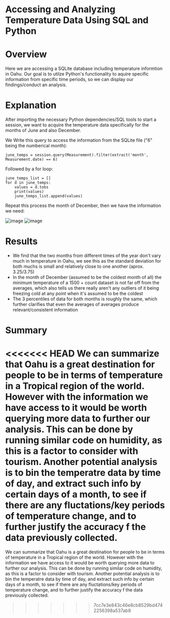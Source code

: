 # Accessing and Analyzing Temperature Data Using SQL and Python

# Overview

Here we are accessing a SQLite database including temperature informtion in Oahu. Our goal is to utilze Python's functionality to aquire specific information from specific time periods, so we can display our findings/conduct an analysis.

# Explanation 
After importing the necessary Python dependencies/SQL tools to start a session, we want to acquire the temperature data specifically for the months of June and also December.

We Write this query to access the information from the SQLite file ("6" being the numberical month):
```
june_temps = session.query(Measurement).filter(extract('month', Measurement.date) == 6)
```
Followed by a for loop:
```
june_temps_list = []
for d in june_temps:
    values = d.tobs 
    print(values)
    june_temps_list.append(values)
```
Repeat this process the month of December, then we have the information we need:

![image](https://user-images.githubusercontent.com/79726572/115754092-df689a00-a369-11eb-8776-71d6125d371d.png)
![image](https://user-images.githubusercontent.com/79726572/115754129-e7283e80-a369-11eb-95f4-e7e0af661eae.png)

# Results
- We find that the two months from different times of the year don't vary much in temperature in Oahu, we see this as the standard deviation for both muchs is small and relatively close to one another (aprox. 3.25/3.75)
- In the month of December (assumed to be the coldest month of all) the minimum temperature of a 1500 + count dataset is not far off from the averages, which also tells us there really aren't any outliers of it being freezing cold at any point when it's assumed to be the coldest
- The 3 percentiles of data for both months is roughly the same, which further clarifies that even the averages of averages produce relevant/consistent information

# Summary
<<<<<<< HEAD
We can summarize that Oahu is a great destination for people to be in terms of temperature in a Tropical region of the world. However with the information we have access to it would be worth querying more data to further our analysis. This can be done by running similar code on humidity, as this is a factor to consider with tourism. Another potential analysis is to bin the temperatre data by time of day, and extract such info by certain days of a month, to see if there are any fluctations/key periods of temperature change, and to further justify the accuracy f the data previously collected.
=======
We can summarize that Oahu is a great destination for people to be in terms of temperature in a Tropical region of the world. However with the information we have access to it would be worth querying more data to further our analysis. This can be done by running similar code on humidity, as this is a factor to consider with tourism. Another potential analysis is to bin the temperatre data by time of day, and extract such info by certain days of a month, to see if there are any fluctations/key periods of temperature change, and to further justify the accuracy f the data previously collected.
>>>>>>> 7cc7e3e843c46e8cb8529bd4742256398a537ab8
